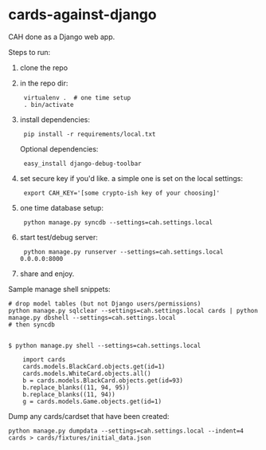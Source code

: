 cards-against-django
====================

CAH done as a Django web app.

Steps to run:

1. clone the repo

2. in the repo dir:

        virtualenv .  # one time setup
        . bin/activate

3. install dependencies:

        pip install -r requirements/local.txt

    Optional dependencies:
    
        easy_install django-debug-toolbar

4. set secure key if you'd like. a simple one is set on the local settings:

        export CAH_KEY='[some crypto-ish key of your choosing]'

5. one time database setup:

        python manage.py syncdb --settings=cah.settings.local

6. start test/debug server:

        python manage.py runserver --settings=cah.settings.local 0.0.0.0:8000

7. share and enjoy.

Sample manage shell snippets:

    # drop model tables (but not Django users/permissions)
    python manage.py sqlclear --settings=cah.settings.local cards | python manage.py dbshell --settings=cah.settings.local 
    # then syncdb


    $ python manage.py shell --settings=cah.settings.local
    
        import cards
        cards.models.BlackCard.objects.get(id=1)
        cards.models.WhiteCard.objects.all()
        b = cards.models.BlackCard.objects.get(id=93)
        b.replace_blanks((11, 94, 95))
        b.replace_blanks((11, 94))
        g = cards.models.Game.objects.get(id=1)

Dump any cards/cardset that have been created:

    python manage.py dumpdata --settings=cah.settings.local --indent=4 cards > cards/fixtures/initial_data.json
